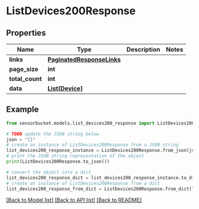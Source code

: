 # ListDevices200Response


## Properties

Name | Type | Description | Notes
------------ | ------------- | ------------- | -------------
**links** | [**PaginatedResponseLinks**](PaginatedResponseLinks.md) |  | 
**page_size** | **int** |  | 
**total_count** | **int** |  | 
**data** | [**List[Device]**](Device.md) |  | 

## Example

```python
from sensorbucket.models.list_devices200_response import ListDevices200Response

# TODO update the JSON string below
json = "{}"
# create an instance of ListDevices200Response from a JSON string
list_devices200_response_instance = ListDevices200Response.from_json(json)
# print the JSON string representation of the object
print(ListDevices200Response.to_json())

# convert the object into a dict
list_devices200_response_dict = list_devices200_response_instance.to_dict()
# create an instance of ListDevices200Response from a dict
list_devices200_response_from_dict = ListDevices200Response.from_dict(list_devices200_response_dict)
```
[[Back to Model list]](../README.md#documentation-for-models) [[Back to API list]](../README.md#documentation-for-api-endpoints) [[Back to README]](../README.md)


